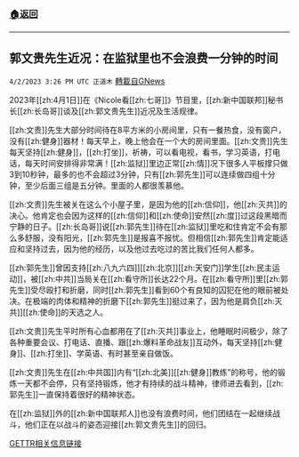 ###  [:house:返回](README.md)
---


## 郭文贵先生近况：在监狱里也不会浪费一分钟的时间
`4/2/2023 3:26 PM UTC 正道木` [轉載自GNews](https://gnews.org/articles/1067455)

2023年[[zh:4月1日]]在《Nicole看[[zh:七哥]]》节目里，[[zh:新中国联邦]]秘书长[[zh:长岛哥]]谈及[[zh:郭文贵先生]]近况及生活规律。

[[zh:文贵]]先生大部分时间待在8平方米的小房间里，只有一餐热食，没有窗户，没有[[zh:健身]]器材！每天早上，晚上他会在一个大的房间里面。[[zh:文贵]]先生每天坚持[[zh:健身]]，[[zh:打坐]]，祈祷，可以看电视，看书，学习英语，打电话，每天时间安排得非常满！[[zh:监狱]]里边正常[[zh:情]]况下很多人平板撑只做3到10秒钟，最多的也不会超过3分钟，只有[[zh:郭先生]]可以连续做四组十分钟，至少后面三组是五分钟。里面的人都很羡慕他。

[[zh:文贵]]先生被关在这么个小屋子里，是因为他的[[zh:信仰]]，他[[zh:灭共]]的决心。他肯定也会因为这样的[[zh:信仰]]和[[zh:使命]]安然[[zh:度]]过这段黑暗而宁静的日子。[[zh:长岛哥]]说[[zh:郭先生]]待在[[zh:监狱]]里吃和住肯定不会有那么多舒服，没有阳光，[[zh:郭先生]]是报喜不报忧。但相信[[zh:郭先生]]肯定能适应和坚持过去，因为他的经历，以及他过去吃过的苦比我们任何人都多。

[[zh:郭先生]]曾因支持[[zh:八九六四]][[zh:北京]][[zh:天安门]]学生[[zh:民主运动]]，被[[zh:中共]]当局关在[[zh:看守所]]长达22个月。在[[zh:看守所]]里[[zh:郭先生]]受尽殴打和折磨，同时[[zh:郭先生]]看到60个有良知的囚犯在他的眼前被处决。在极端的肉体和精神的折磨下[[zh:郭先生]]挺过来了，因为他是肩负[[zh:灭共]][[zh:使命]]的天选之人。

[[zh:文贵]]先生平时所有心血都用在了[[zh:灭共]]事业上，他睡眠时间极少，除了各种重要会议、打电话、直播、跟[[zh:爆料革命战友]]互动外，每天坚持[[zh:健身]]、[[zh:打坐]]、学英语、有时甚至亲自做饭。

[[zh:文贵]]先生在[[zh:中共国]]内有“[[zh:北美]][[zh:健身]]教练”的称号，他的锻炼一天都不会停，只有坚持锻炼，他才有持续的战斗精神，律师进去看到，[[zh:郭先生]]一直保持着很好的精神状态。

在[[zh:监狱]]外的[[zh:新中国联邦人]]也没有浪费时间，他们团结在一起继续战斗，他们正在以战斗的姿态迎接[[zh:郭文贵先生]]的回归。

[GETTR相关信息链接](https://gettr.com/post/p2d7z4x5425)
